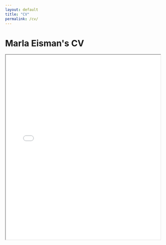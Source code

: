 ```yaml
---
layout: default
title: "CV"
permalink: /cv/
---
```


# Marla Eisman's CV

<iframe src="/assets/CV.pdf" width="100%" height="600px">
  <p>Your browser does not support PDFs. Please download the PDF to view it: 
  <a href="/assets/CV.pdf">Download CV</a>.</p>
</iframe>
